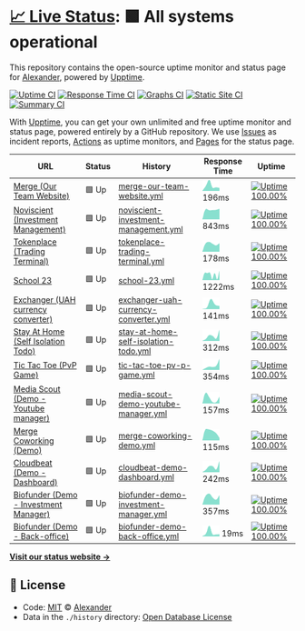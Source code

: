 # [📈 Live Status](https://a1exalexander.github.io/upptime): <!--live status--> **🟩 All systems operational**

This repository contains the open-source uptime monitor and status page for [Alexander](https://a1exalexander.github.io), powered by [Upptime](https://github.com/upptime/upptime).

[![Uptime CI](https://github.com/koj-co/upptime/workflows/Uptime%20CI/badge.svg)](https://github.com/koj-co/upptime/actions?query=workflow%3A%22Uptime+CI%22)
[![Response Time CI](https://github.com/koj-co/upptime/workflows/Response%20Time%20CI/badge.svg)](https://github.com/koj-co/upptime/actions?query=workflow%3A%22Response+Time+CI%22)
[![Graphs CI](https://github.com/koj-co/upptime/workflows/Graphs%20CI/badge.svg)](https://github.com/koj-co/upptime/actions?query=workflow%3A%22Graphs+CI%22)
[![Static Site CI](https://github.com/koj-co/upptime/workflows/Static%20Site%20CI/badge.svg)](https://github.com/koj-co/upptime/actions?query=workflow%3A%22Static+Site+CI%22)
[![Summary CI](https://github.com/koj-co/upptime/workflows/Summary%20CI/badge.svg)](https://github.com/koj-co/upptime/actions?query=workflow%3A%22Summary+CI%22)

With [Upptime](https://upptime.js.org), you can get your own unlimited and free uptime monitor and status page, powered entirely by a GitHub repository. We use [Issues](https://github.com/a1exalexander/upptime/issues) as incident reports, [Actions](https://github.com/a1exalexander/upptime/actions) as uptime monitors, and [Pages](https://a1exalexander.github.io/upptime) for the status page.

<!--start: status pages-->
<!-- This summary is generated by Upptime (https://github.com/upptime/upptime) -->
<!-- Do not edit this manually, your changes will be overwritten -->

| URL                                                                               | Status | History                                                                                                                                        | Response Time                                                                                          | Uptime                                                                                                                                                                                                                                                                         |
| --------------------------------------------------------------------------------- | ------ | ---------------------------------------------------------------------------------------------------------------------------------------------- | ------------------------------------------------------------------------------------------------------ | ------------------------------------------------------------------------------------------------------------------------------------------------------------------------------------------------------------------------------------------------------------------------------ |
| [Merge (Our Team Website)](https://www.merge.rocks/)                              | 🟩 Up  | [merge-our-team-website.yml](https://github.com/a1exalexander/upptime/commits/master/history/merge-our-team-website.yml)                       | <img alt="Response time graph" src="./graphs/merge-our-team-website.png" height="20"> 196ms            | [![Uptime 100.00%](https://img.shields.io/endpoint?url=https%3A%2F%2Fraw.githubusercontent.com%2Fa1exalexander%2Fupptime%2Fmaster%2Fapi%2Fmerge-our-team-website%2Fuptime.json)](https://a1exalexander.github.io/upptime/history/merge-our-team-website)                       |
| [Noviscient (Investment Management)](https://portal.noviscient.com/)              | 🟩 Up  | [noviscient-investment-management.yml](https://github.com/a1exalexander/upptime/commits/master/history/noviscient-investment-management.yml)   | <img alt="Response time graph" src="./graphs/noviscient-investment-management.png" height="20"> 843ms  | [![Uptime 100.00%](https://img.shields.io/endpoint?url=https%3A%2F%2Fraw.githubusercontent.com%2Fa1exalexander%2Fupptime%2Fmaster%2Fapi%2Fnoviscient-investment-management%2Fuptime.json)](https://a1exalexander.github.io/upptime/history/noviscient-investment-management)   |
| [Tokenplace (Trading Terminal)](https://app.tokenplace.com/)                      | 🟩 Up  | [tokenplace-trading-terminal.yml](https://github.com/a1exalexander/upptime/commits/master/history/tokenplace-trading-terminal.yml)             | <img alt="Response time graph" src="./graphs/tokenplace-trading-terminal.png" height="20"> 178ms       | [![Uptime 100.00%](https://img.shields.io/endpoint?url=https%3A%2F%2Fraw.githubusercontent.com%2Fa1exalexander%2Fupptime%2Fmaster%2Fapi%2Ftokenplace-trading-terminal%2Fuptime.json)](https://a1exalexander.github.io/upptime/history/tokenplace-trading-terminal)             |
| [School 23](https://school23.now.sh/)                                             | 🟩 Up  | [school-23.yml](https://github.com/a1exalexander/upptime/commits/master/history/school-23.yml)                                                 | <img alt="Response time graph" src="./graphs/school-23.png" height="20"> 1222ms                        | [![Uptime 100.00%](https://img.shields.io/endpoint?url=https%3A%2F%2Fraw.githubusercontent.com%2Fa1exalexander%2Fupptime%2Fmaster%2Fapi%2Fschool-23%2Fuptime.json)](https://a1exalexander.github.io/upptime/history/school-23)                                                 |
| [Exchanger (UAH currency converter)](https://exchanger.now.sh/)                   | 🟩 Up  | [exchanger-uah-currency-converter.yml](https://github.com/a1exalexander/upptime/commits/master/history/exchanger-uah-currency-converter.yml)   | <img alt="Response time graph" src="./graphs/exchanger-uah-currency-converter.png" height="20"> 141ms  | [![Uptime 100.00%](https://img.shields.io/endpoint?url=https%3A%2F%2Fraw.githubusercontent.com%2Fa1exalexander%2Fupptime%2Fmaster%2Fapi%2Fexchanger-uah-currency-converter%2Fuptime.json)](https://a1exalexander.github.io/upptime/history/exchanger-uah-currency-converter)   |
| [Stay At Home (Self Isolation Todo)](https://self-isolation.now.sh/)              | 🟩 Up  | [stay-at-home-self-isolation-todo.yml](https://github.com/a1exalexander/upptime/commits/master/history/stay-at-home-self-isolation-todo.yml)   | <img alt="Response time graph" src="./graphs/stay-at-home-self-isolation-todo.png" height="20"> 312ms  | [![Uptime 100.00%](https://img.shields.io/endpoint?url=https%3A%2F%2Fraw.githubusercontent.com%2Fa1exalexander%2Fupptime%2Fmaster%2Fapi%2Fstay-at-home-self-isolation-todo%2Fuptime.json)](https://a1exalexander.github.io/upptime/history/stay-at-home-self-isolation-todo)   |
| [Tic Tac Toe (PvP Game)](https://tic-tac.vercel.app/)                             | 🟩 Up  | [tic-tac-toe-pv-p-game.yml](https://github.com/a1exalexander/upptime/commits/master/history/tic-tac-toe-pv-p-game.yml)                         | <img alt="Response time graph" src="./graphs/tic-tac-toe-pv-p-game.png" height="20"> 354ms             | [![Uptime 100.00%](https://img.shields.io/endpoint?url=https%3A%2F%2Fraw.githubusercontent.com%2Fa1exalexander%2Fupptime%2Fmaster%2Fapi%2Ftic-tac-toe-pv-p-game%2Fuptime.json)](https://a1exalexander.github.io/upptime/history/tic-tac-toe-pv-p-game)                         |
| [Media Scout (Demo - Youtube manager)](https://media-scout.netlify.app/)          | 🟩 Up  | [media-scout-demo-youtube-manager.yml](https://github.com/a1exalexander/upptime/commits/master/history/media-scout-demo-youtube-manager.yml)   | <img alt="Response time graph" src="./graphs/media-scout-demo-youtube-manager.png" height="20"> 157ms  | [![Uptime 100.00%](https://img.shields.io/endpoint?url=https%3A%2F%2Fraw.githubusercontent.com%2Fa1exalexander%2Fupptime%2Fmaster%2Fapi%2Fmedia-scout-demo-youtube-manager%2Fuptime.json)](https://a1exalexander.github.io/upptime/history/media-scout-demo-youtube-manager)   |
| [Merge Coworking (Demo)](https://a1exalexander.github.io/merge-draft/dist/)       | 🟩 Up  | [merge-coworking-demo.yml](https://github.com/a1exalexander/upptime/commits/master/history/merge-coworking-demo.yml)                           | <img alt="Response time graph" src="./graphs/merge-coworking-demo.png" height="20"> 115ms              | [![Uptime 100.00%](https://img.shields.io/endpoint?url=https%3A%2F%2Fraw.githubusercontent.com%2Fa1exalexander%2Fupptime%2Fmaster%2Fapi%2Fmerge-coworking-demo%2Fuptime.json)](https://a1exalexander.github.io/upptime/history/merge-coworking-demo)                           |
| [Cloudbeat (Demo - Dashboard)](https://cloudbeat.now.sh/)                         | 🟩 Up  | [cloudbeat-demo-dashboard.yml](https://github.com/a1exalexander/upptime/commits/master/history/cloudbeat-demo-dashboard.yml)                   | <img alt="Response time graph" src="./graphs/cloudbeat-demo-dashboard.png" height="20"> 242ms          | [![Uptime 100.00%](https://img.shields.io/endpoint?url=https%3A%2F%2Fraw.githubusercontent.com%2Fa1exalexander%2Fupptime%2Fmaster%2Fapi%2Fcloudbeat-demo-dashboard%2Fuptime.json)](https://a1exalexander.github.io/upptime/history/cloudbeat-demo-dashboard)                   |
| [Biofunder (Demo - Investment Manager)](https://forcewizu.bitbucket.io/biofunder) | 🟩 Up  | [biofunder-demo-investment-manager.yml](https://github.com/a1exalexander/upptime/commits/master/history/biofunder-demo-investment-manager.yml) | <img alt="Response time graph" src="./graphs/biofunder-demo-investment-manager.png" height="20"> 357ms | [![Uptime 100.00%](https://img.shields.io/endpoint?url=https%3A%2F%2Fraw.githubusercontent.com%2Fa1exalexander%2Fupptime%2Fmaster%2Fapi%2Fbiofunder-demo-investment-manager%2Fuptime.json)](https://a1exalexander.github.io/upptime/history/biofunder-demo-investment-manager) |
| [Biofunder (Demo - Back-office)](https://a1exalexander.github.io/riseeds-admin/)  | 🟩 Up  | [biofunder-demo-back-office.yml](https://github.com/a1exalexander/upptime/commits/master/history/biofunder-demo-back-office.yml)               | <img alt="Response time graph" src="./graphs/biofunder-demo-back-office.png" height="20"> 19ms         | [![Uptime 100.00%](https://img.shields.io/endpoint?url=https%3A%2F%2Fraw.githubusercontent.com%2Fa1exalexander%2Fupptime%2Fmaster%2Fapi%2Fbiofunder-demo-back-office%2Fuptime.json)](https://a1exalexander.github.io/upptime/history/biofunder-demo-back-office)               |

<!--end: status pages-->

[**Visit our status website →**](https://a1exalexander.github.io/upptime)

## 📄 License

- Code: [MIT](./LICENSE) © [Alexander](https://a1exalexander.github.io)
- Data in the `./history` directory: [Open Database License](https://opendatacommons.org/licenses/odbl/1-0/)
